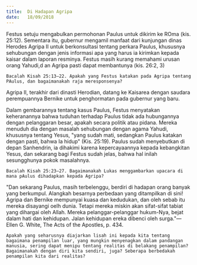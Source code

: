 ```yaml
---
title:  Di Hadapan Agripa
date:   18/09/2018
---
```


Festus setuju mengabulkan permohonan Paulus untuk dikirim ke ROma (kis. 25:12). Sementara itu, gubernur mengamil manfaat dari kunjungan dinas Herodes Agripa II untuk berkonsultasi tentang perkara Paulus, khususnya sehubungan dengan jenis informasi apa yang harus ia kirimkan kepada kaisar dalam laporan resminya. Festus masih kurang memahami urusan orang Yahudi,d an Agripa pasti dapat membantunya (kis. 26:2, 3)

`Bacalah Kisah 25:13–22. Apakah yang Festus katakan pada Agripa tentang PAulus, dan bagaimanakah raja meresponsenya?`

Agripa II, terakhir dari dinasti Herodian, datang ke Kaisarea dengan saudara perempuannya Bernike untuk penghormatan pada gubernur yang baru.

Dalam gembarannya tentang kasus Paulus, Festus menyatakan keheranannya bahwa tuduhan terhadap Paulus tidak ada hubungannya dengan pelanggaran besar, apakah secara politik atau pidana. Mereka menuduh dia dengan masalah sehubungan dengan agama Yahudi, khususnya tentang Yesus, "yang sudah mati, sedangkan Paulus katakan dengan pasti, bahwa Ia hidup" (Kis. 25:19). Paulus sudah menyebutkan di depan Sanhendrin, ia dihakimi karena kepercayaannya kepada kebangkitan Yesus, dan sekarang bagi Festus sudah jelas, bahwa hal inilah sesungghunya pokok masalahnya.

`Bacalah Kisah 25:23–27. Bagaimanakah Lukas menggambarkan upacara di mana pAulus dihadapkan kepada Agripa?`

"Dan sekarang Paulus, masih terbelenggu, berdiri di hadapan orang banyak yang berkumpul. Alangkah besarnya perbedaan yang ditampilkan di sini! Agripa dan Bernike mempunyai kuasa dan kedudukan, dan oleh sebab itu mereka disayangi oelh dunia. Tetapi mereka miskin akan sifat-sifat tabiat yang dihargai oleh Allah. Mereka pelanggar-pelanggar hukum-Nya, bejat dalam hati dan kehidupan. Jalan kehidupan ereka dibenci oleh surga."—Ellen G. White, The Acts of the Apostles, p. 434.

`Apakah yang seharusnya diajarkan lisah ini kepada kita tentang bagaimana penampilan luar, yang mungkin menyenagkan dalam pandangan manusia, sering dapat menipu tentang realitas di belakang penampilan? Bagaimanakah dengan diri kita sendiri, juga? Seberapa berbedakah penampilan kita dari realitas?`